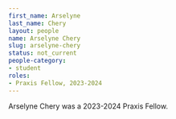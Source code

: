 ```yaml
---
first_name: Arselyne
last_name: Chery
layout: people
name: Arselyne Chery
slug: arselyne-chery
status: not_current
people-category:
- student
roles:
- Praxis Fellow, 2023-2024
---
```

Arselyne Chery was a 2023-2024 Praxis Fellow.